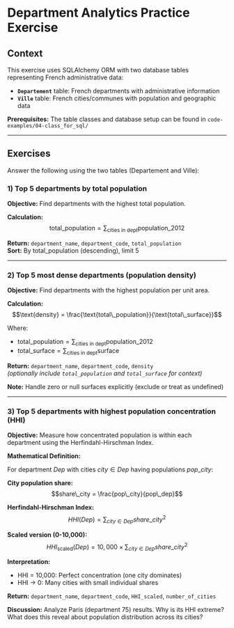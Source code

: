 # Department Analytics Practice Exercise

## Context

This exercise uses SQLAlchemy ORM with two database tables representing French administrative data:

- **`Departement`** table: French departments with administrative information
- **`Ville`** table: French cities/communes with population and geographic data

**Prerequisites:** The table classes and database setup can be found in `code-examples/04-class_for_sql/`

---

## Exercises

Answer the following using the two tables (Departement and Ville):

### 1) Top 5 departments by total population

**Objective:** Find departments with the highest total population.

**Calculation:**
$$\text{total\_population} = \sum_{\text{cities in dept}} \text{population\_2012}$$

**Return:** `department_name`, `department_code`, `total_population`  
**Sort:** By total_population (descending), limit 5

---

### 2) Top 5 most dense departments (population density)

**Objective:** Find departments with the highest population per unit area.

**Calculation:**
$$\text{density} = \frac{\text{total\_population}}{\text{total\_surface}}$$

Where:
- $\text{total\_population} = \sum_{\text{cities in dept}} \text{population\_2012}$
- $\text{total\_surface} = \sum_{\text{cities in dept}} \text{surface}$

**Return:** `department_name`, `department_code`, `density`  
*(optionally include `total_population` and `total_surface` for context)*

**Note:** Handle zero or null surfaces explicitly (exclude or treat as undefined)

---

### 3) Top 5 departments with highest population concentration (HHI)

**Objective:** Measure how concentrated population is within each department using the Herfindahl-Hirschman Index.

**Mathematical Definition:**

For department $Dep$ with cities $city \in Dep$ having populations $pop\_city$:

**City population share:**
$$share\_city = \frac{pop\_city}{pop\_dep}$$

**Herfindahl-Hirschman Index:**
$$HHI(Dep) = \sum_{city \in Dep} share\_city^2$$

**Scaled version (0-10,000):**
$$HHI_{\text{scaled}}(Dep) = 10,000 \times \sum_{city \in Dep} share\_city^2$$

**Interpretation:**
- HHI = 10,000: Perfect concentration (one city dominates)
- HHI → 0: Many cities with small individual shares

**Return:** `department_name`, `department_code`, `HHI_scaled`, `number_of_cities`

**Discussion:** Analyze Paris (department 75) results. Why is its HHI extreme? What does this reveal about population distribution across its cities?